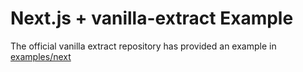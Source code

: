 # Next.js + vanilla-extract Example

The official vanilla extract repository has provided an example in [examples/next](https://github.com/vanilla-extract-css/vanilla-extract/tree/master/examples/next)
